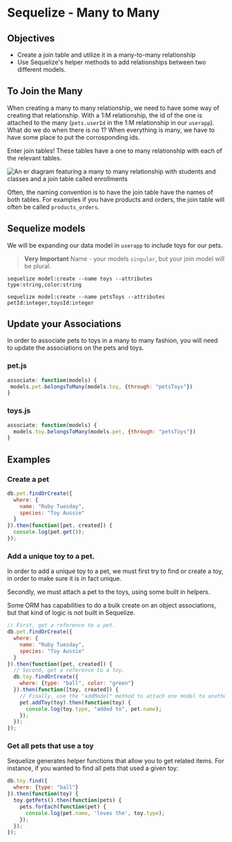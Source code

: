 # Sequelize - Many to Many

## Objectives

* Create a join table and utilize it in a many-to-many relationship
* Use Sequelize's helper methods to add relationships between two different models.

## To Join the Many

When creating a many to many relationship, we need to have some way of creating that relationship. With a 1:M relationship, the id of the one is attached to the many (`pets.userId` in the 1:M relationship in our `userapp`). What do we do when there is no 1? When everything is many, we have to have some place to put the corrosponding ids.

Enter join tables! These tables have a one to many relationship with each of the relevant tables. 

![An er diagram featuring a many to many relationship with students and classes and a join table called enrollments](https://fmhelp.filemaker.com/help/18/fmp/en/FMP_Help/images/relational.07.06.1.png)

Often, the naming convention is to have the join table have the names of both tables. For examples if you have products and orders, the join table will often be called `products_orders`.

## Sequelize models

We will be expanding our data model in `userapp` to include toys for our pets.

> **Very Important** Name - your models `singular`, but your join model will be plural.


```
sequelize model:create --name toys --attributes type:string,color:string

sequelize model:create --name petsToys --attributes petId:integer,toysId:integer
```

## Update your Associations

In order to associate pets to toys in a many to many fashion, you will need to update the associations on the pets and toys.

### pet.js

```js
associate: function(models) {
 models.pet.belongsToMany(models.toy, {through: "petsToys"})
}
```

### toys.js

```js
associate: function(models) {
  models.toy.belongsToMany(models.pet, {through: "petsToys"})
}
```

## Examples

### Create a pet

```js
db.pet.findOrCreate({
  where: {
    name: "Ruby Tuesday",
    species: "Toy Aussie"
  }
}).then(function([pet, created]) {
  console.log(pet.get());
});
```

### Add a unique toy to a pet.

In order to add a unique toy to a pet, we must first try to find or create a toy, in order to make sure it is in fact unique.

Secondly, we must attach a pet to the toys, using some built in helpers.

Some ORM has capabilities to do a bulk create on an object associations, but that kind of logic is not built in Sequelize.

```js
// First, get a reference to a pet.
db.pet.findOrCreate({
  where: {
    name: "Ruby Tuesday",
    species: "Toy Aussie"
  }
}).then(function([pet, created]) {
  // Second, get a reference to a toy.
  db.toy.findOrCreate({
    where: {type: "ball", color: "green"}
  }).then(function([toy, created]) {
    // Finally, use the "addModel" method to attach one model to another model.
    pet.addToy(toy).then(function(toy) {
      console.log(toy.type, "added to", pet.name);
    });
  });
});
```

### Get all pets that use a toy

Sequelize generates helper functions that allow you to get related items. For instance, if you wanted to find all pets that used a given toy:

```js
db.toy.find({
  where: {type: "ball"}
}).then(function(toy) {
  toy.getPets().then(function(pets) {
    pets.forEach(function(pet) {
      console.log(pet.name, 'loves the', toy.type);
    });
  });
});
```
